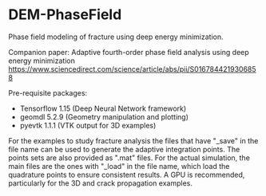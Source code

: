 # DEM-PhaseField
Phase field modeling of fracture using deep energy minimization.

Companion paper: Adaptive fourth-order phase field analysis using deep energy minimization
https://www.sciencedirect.com/science/article/abs/pii/S0167844219306858

Pre-requisite packages:
* Tensorflow 1.15 (Deep Neural Network framework)
* geomdl 5.2.9 (Geometry manipulation and plotting)
* pyevtk 1.1.1 (VTK output for 3D examples)


For the examples to study fracture analysis the files that have "_save" in the file name can be used to generate the adaptive integration points. The points sets are also provided as ".mat" files. For the actual simulation, the main files are the ones with "_load" in the file name, which load the quadrature points to ensure consistent results. A GPU is recommended, particularly for the 3D and crack propagation examples.
